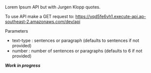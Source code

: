 Lorem Ipsum API but with Jurgen Klopp quotes.

To use API make a GET request to: https://yqd5fe6vh1.execute-api.ap-southeast-2.amazonaws.com/dev/api

Parameters
  - text-type : sentences or paragraph (defaults to sentences if not provided)
  - number : number of sentences or paragraphs (defaults to 6 if not provided)


***Work in progress***